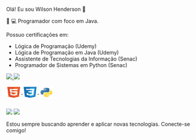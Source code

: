  Olá! Eu sou Wilson Henderson 👋

👨 💻 Programador com foco em Java.

Possuo certificações em:
* Lógica de Programação (Udemy)
* Lógica de Programação em Java (Udemy)
* Assistente de Tecnologias da Informação (Senac)
* Programador de Sistemas em Python (Senac)


 <div>
  <a href="https://github.com/wilsonhenderson">
  <img height="180em" src="https://github-readme-stats.vercel.app/api?username=wilsonhenderson&show_icons=true&theme=dracula&include_all_commits=true&count_private=true"/>
  <img height="180em" src="https://github-readme-stats.vercel.app/api/top-langs/?username=wilsonhenderson&layout=compact&langs_count=16&theme=dracula"/>
</div>
<div style="display: inline_block"><br>
  
  <img align="center" alt="wilson-HTML" height="30" width="40" src="https://raw.githubusercontent.com/devicons/devicon/master/icons/html5/html5-original.svg">
  <img align="center" alt="wilson-CSS" height="30" width="40" src="https://raw.githubusercontent.com/devicons/devicon/master/icons/css3/css3-original.svg">
  <img align="center" alt="wilson-Python" height="30" width="40" src="https://raw.githubusercontent.com/devicons/devicon/master/icons/python/python-original.svg">
  
</div>
  
  ##
 
<div> 
  
  <a href = "wilsonenderson01@gmail.com"><img src="https://img.shields.io/badge/-Gmail-%23333?style=for-the-badge&logo=gmail&logoColor=white" target="_blank"></a>
  <a href="https://www.linkedin.com/in/rafaella-ballerini-45875016a" target="_blank"><img src="https://img.shields.io/badge/-LinkedIn-%230077B5?style=for-the-badge&logo=linkedin&logoColor=white" target="_blank"></a> 
 
</div>


Estou sempre buscando aprender e aplicar novas tecnologias. Conecte-se comigo!
